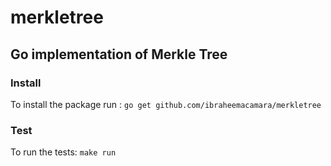 # merkletree

## Go implementation of Merkle Tree

### Install 
To install the package run :
`go get github.com/ibraheemacamara/merkletree`

### Test
To run the tests:
`make run`
